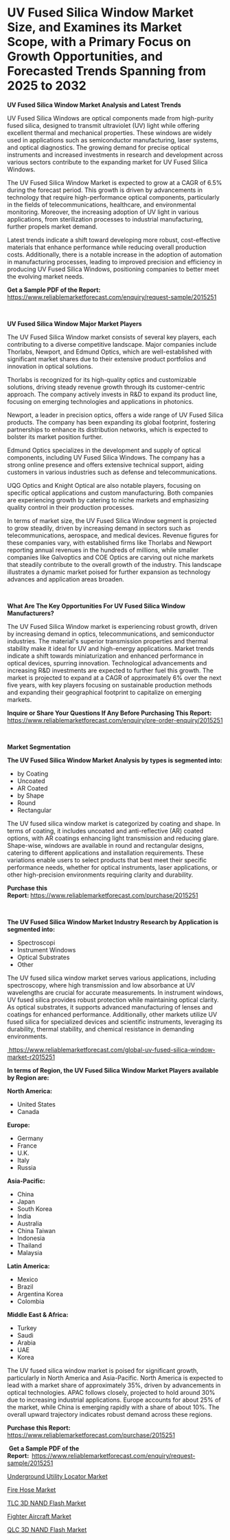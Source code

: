 <p><h1>UV Fused Silica Window Market Size, and Examines its Market Scope, with a Primary Focus on Growth Opportunities, and Forecasted Trends Spanning from 2025 to 2032</h1></p><p><strong>UV Fused Silica Window Market Analysis and Latest Trends</strong></p>
<p><p>UV Fused Silica Windows are optical components made from high-purity fused silica, designed to transmit ultraviolet (UV) light while offering excellent thermal and mechanical properties. These windows are widely used in applications such as semiconductor manufacturing, laser systems, and optical diagnostics. The growing demand for precise optical instruments and increased investments in research and development across various sectors contribute to the expanding market for UV Fused Silica Windows.</p><p>The UV Fused Silica Window Market is expected to grow at a CAGR of 6.5% during the forecast period. This growth is driven by advancements in technology that require high-performance optical components, particularly in the fields of telecommunications, healthcare, and environmental monitoring. Moreover, the increasing adoption of UV light in various applications, from sterilization processes to industrial manufacturing, further propels market demand. </p><p>Latest trends indicate a shift toward developing more robust, cost-effective materials that enhance performance while reducing overall production costs. Additionally, there is a notable increase in the adoption of automation in manufacturing processes, leading to improved precision and efficiency in producing UV Fused Silica Windows, positioning companies to better meet the evolving market needs.</p></p>
<p><strong>Get a Sample PDF of the Report:&nbsp;</strong> <a href="https://www.reliablemarketforecast.com/enquiry/request-sample/2015251?utm_campaign=2011&utm_medium=2&utm_source=Github&utm_content=ia&utm_term=29032025&utm_id=uv-fused-silica-window">https://www.reliablemarketforecast.com/enquiry/request-sample/2015251</a></p>
<p>&nbsp;</p>
<p><strong>UV Fused Silica Window Major Market Players</strong></p>
<p><p>The UV Fused Silica Window market consists of several key players, each contributing to a diverse competitive landscape. Major companies include Thorlabs, Newport, and Edmund Optics, which are well-established with significant market shares due to their extensive product portfolios and innovation in optical solutions.</p><p>Thorlabs is recognized for its high-quality optics and customizable solutions, driving steady revenue growth through its customer-centric approach. The company actively invests in R&D to expand its product line, focusing on emerging technologies and applications in photonics.</p><p>Newport, a leader in precision optics, offers a wide range of UV Fused Silica products. The company has been expanding its global footprint, fostering partnerships to enhance its distribution networks, which is expected to bolster its market position further.</p><p>Edmund Optics specializes in the development and supply of optical components, including UV Fused Silica Windows. The company has a strong online presence and offers extensive technical support, aiding customers in various industries such as defense and telecommunications.</p><p>UQG Optics and Knight Optical are also notable players, focusing on specific optical applications and custom manufacturing. Both companies are experiencing growth by catering to niche markets and emphasizing quality control in their production processes.</p><p>In terms of market size, the UV Fused Silica Window segment is projected to grow steadily, driven by increasing demand in sectors such as telecommunications, aerospace, and medical devices. Revenue figures for these companies vary, with established firms like Thorlabs and Newport reporting annual revenues in the hundreds of millions, while smaller companies like Galvoptics and COE Optics are carving out niche markets that steadily contribute to the overall growth of the industry. This landscape illustrates a dynamic market poised for further expansion as technology advances and application areas broaden.</p></p>
<p>&nbsp;</p>
<p><strong>What Are The Key Opportunities For UV Fused Silica Window Manufacturers?</strong></p>
<p><p>The UV Fused Silica Window market is experiencing robust growth, driven by increasing demand in optics, telecommunications, and semiconductor industries. The material's superior transmission properties and thermal stability make it ideal for UV and high-energy applications. Market trends indicate a shift towards miniaturization and enhanced performance in optical devices, spurring innovation. Technological advancements and increasing R&D investments are expected to further fuel this growth. The market is projected to expand at a CAGR of approximately 6% over the next five years, with key players focusing on sustainable production methods and expanding their geographical footprint to capitalize on emerging markets.</p></p>
<p><strong>Inquire or Share Your Questions If Any Before Purchasing This Report:</strong> <a href="https://www.reliablemarketforecast.com/enquiry/pre-order-enquiry/2015251?utm_campaign=2011&utm_medium=2&utm_source=Github&utm_content=ia&utm_term=29032025&utm_id=uv-fused-silica-window">https://www.reliablemarketforecast.com/enquiry/pre-order-enquiry/2015251</a></p>
<p>&nbsp;</p>
<p><strong>Market Segmentation</strong></p>
<p><strong>The UV Fused Silica Window Market Analysis by types is segmented into:</strong></p>
<p><ul><li>by Coating</li><li>Uncoated</li><li>AR Coated</li><li>by Shape</li><li>Round</li><li>Rectangular</li></ul></p>
<p><p>The UV fused silica window market is categorized by coating and shape. In terms of coating, it includes uncoated and anti-reflective (AR) coated options, with AR coatings enhancing light transmission and reducing glare. Shape-wise, windows are available in round and rectangular designs, catering to different applications and installation requirements. These variations enable users to select products that best meet their specific performance needs, whether for optical instruments, laser applications, or other high-precision environments requiring clarity and durability.</p></p>
<p><strong>Purchase this Report:&nbsp;</strong><a href="https://www.reliablemarketforecast.com/purchase/2015251?utm_campaign=2011&utm_medium=2&utm_source=Github&utm_content=ia&utm_term=29032025&utm_id=uv-fused-silica-window">https://www.reliablemarketforecast.com/purchase/2015251</a></p>
<p>&nbsp;</p>
<p><strong>The UV Fused Silica Window Market Industry Research by Application is segmented into:</strong></p>
<p><ul><li>Spectroscopi</li><li>Instrument Windows</li><li>Optical Substrates</li><li>Other</li></ul></p>
<p><p>The UV fused silica window market serves various applications, including spectroscopy, where high transmission and low absorbance at UV wavelengths are crucial for accurate measurements. In instrument windows, UV fused silica provides robust protection while maintaining optical clarity. As optical substrates, it supports advanced manufacturing of lenses and coatings for enhanced performance. Additionally, other markets utilize UV fused silica for specialized devices and scientific instruments, leveraging its durability, thermal stability, and chemical resistance in demanding environments.</p></p>
<p><a href="https://www.reliablemarketforecast.com/global-uv-fused-silica-window-market-r2015251?utm_campaign=2011&utm_medium=2&utm_source=Github&utm_content=ia&utm_term=29032025&utm_id=uv-fused-silica-window">&nbsp;https://www.reliablemarketforecast.com/global-uv-fused-silica-window-market-r2015251</a></p>
<p><strong>In terms of Region, the UV Fused Silica Window Market Players available by Region are:</strong></p>
<p>
    <p> <strong> North America: </strong>
        <ul>
            <li>United States</li>
            <li>Canada</li>
        </ul>
        </p> 
    <p> <strong> Europe: </strong>
        <ul>
            <li>Germany</li>
            <li>France</li>
            <li>U.K.</li>
            <li>Italy</li>
            <li>Russia</li>
        </ul>
        </p> 
    <p> <strong> Asia-Pacific: </strong>
        <ul>
            <li>China</li>
            <li>Japan</li>
            <li>South Korea</li>
            <li>India</li>
            <li>Australia</li>
            <li>China Taiwan</li>
            <li>Indonesia</li>
            <li>Thailand</li>
            <li>Malaysia</li>
        </ul>
        </p> 
    <p> <strong> Latin America: </strong>
        <ul>
            <li>Mexico</li>
            <li>Brazil</li>
            <li>Argentina Korea</li>
            <li>Colombia</li>
        </ul>
        </p> 
    <p> <strong> Middle East & Africa: </strong>
        <ul>
            <li>Turkey</li>
            <li>Saudi</li>
            <li>Arabia</li>
            <li>UAE</li>
            <li>Korea</li>
        </ul>
    </p>
    </p>
<p><p>The UV fused silica window market is poised for significant growth, particularly in North America and Asia-Pacific. North America is expected to lead with a market share of approximately 35%, driven by advancements in optical technologies. APAC follows closely, projected to hold around 30% due to increasing industrial applications. Europe accounts for about 25% of the market, while China is emerging rapidly with a share of about 10%. The overall upward trajectory indicates robust demand across these regions.</p></p>
<p><strong>Purchase this Report: </strong><a href="https://www.reliablemarketforecast.com/purchase/2015251?utm_campaign=2011&utm_medium=2&utm_source=Github&utm_content=ia&utm_term=29032025&utm_id=uv-fused-silica-window">https://www.reliablemarketforecast.com/purchase/2015251</a></p>
<p>&nbsp;<strong>Get a Sample PDF of the Report:&nbsp;&nbsp;</strong><a href="https://www.reliablemarketforecast.com/enquiry/request-sample/2015251?utm_campaign=2011&utm_medium=2&utm_source=Github&utm_content=ia&utm_term=29032025&utm_id=uv-fused-silica-window">https://www.reliablemarketforecast.com/enquiry/request-sample/2015251</a></p>
<p><strong></strong></p>
<p><p><a href="https://www.linkedin.com/pulse/underground-utility-locator-market-research-report-pertinent-69zue?utm_campaign=2011&utm_medium=2&utm_source=Github&utm_content=ia&utm_term=29032025&utm_id=uv-fused-silica-window">Underground Utility Locator Market</a></p><p><a href="https://www.linkedin.com/pulse/fire-hose-landscape-product-spectrum-market-trajectories-2025-2032-wsate?utm_campaign=2011&utm_medium=2&utm_source=Github&utm_content=ia&utm_term=29032025&utm_id=uv-fused-silica-window">Fire Hose Market</a></p><p><a href="https://github.com/safurdorthu8/Market-Research-Report-List-1/blob/main/tlc-3d-nand-flash-market.md?utm_campaign=2011&utm_medium=2&utm_source=Github&utm_content=ia&utm_term=29032025&utm_id=uv-fused-silica-window">TLC 3D NAND Flash Market</a></p><p><a href="https://www.linkedin.com/pulse/fighter-aircraft-market-revenue-demand-forecast-87-cagr-w6bme?utm_campaign=2011&utm_medium=2&utm_source=Github&utm_content=ia&utm_term=29032025&utm_id=uv-fused-silica-window">Fighter Aircraft Market</a></p><p><a href="https://github.com/bettysbozer/Market-Research-Report-List-1/blob/main/qlc-3d-nand-flash-market.md?utm_campaign=2011&utm_medium=2&utm_source=Github&utm_content=ia&utm_term=29032025&utm_id=uv-fused-silica-window">QLC 3D NAND Flash Market</a></p></p>